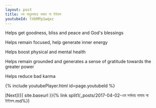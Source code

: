 ```yaml
---
layout: post
title: ওম বাহুরসময়ে নামায গা টাইমস
youtubeId: tVbMPp1wqxc
---
```

 
 
Helps get goodness, bliss and peace and God's blessings
 
Helps remain focused, help generate inner energy 
 
Helps boost physical and mental health 
 
Helps remain grounded and generates a sense of gratitude towards the greater power 
 
Helps reduce bad karma
 
 
 
 


{% include youtubePlayer.html id=page.youtubeId %}
 
[Next]({{ site.baseurl }}{% link  split1/_posts/2017-04-02-ওম সর্বদায় নামায গা টাইমস.md%})
 
